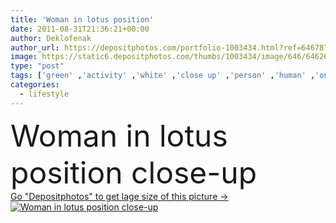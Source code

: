 ```yaml
---
title: 'Woman in lotus position'
date: 2011-08-31T21:36:21+00:00
author: Deklofenak
author_url: https://depositphotos.com/portfolio-1003434.html?ref=64678756
image: https://static6.depositphotos.com/thumbs/1003434/image/646/6462655/api_thumb_450.jpg?forcejpeg=true
type: "post"
tags: ['green' ,'activity' ,'white' ,'close up' ,'person' ,'human' ,'one' ,'female' ,'sitting' ,'summer' ,'grass' ,'people' ,'beauty' ,'relaxation' ,'outdoors' ,'vitality' ,'nature' ,'serene' ,'water' ,'healthy' ,'wellbeing' ,'lifestyles' ,'position' ,'back' ,'tranquil' ,'woman' ,'lifestyle' ,'body' ,'bottle' ,'only' ,'concentration' ,'exercise' ,'in' ,'spirituality' ,'contemplation' ,'mature' ,'meditating' ,'yoga' ,'lotus' ,'de' ,'meditate' ,'bem' ,'vida' ,'estilo' ,'Healthy Lifestyle' ,'Water Bottle' ,'mature woman' ,'estar' ,'healthy woman' ,'healthy people' ]
categories: 
  - lifestyle
---
```

<div aling="center">
            <font size="60"> Woman in lotus position close-up</font>   
</div>
<div>
    <a href='https://depositphotos.com/6462655/stock-photo-woman-in-lotus-position.html?ref=64678756' target=_blank > Go "Depositphotos" to get lage size of this picture ->
        <img href='https://depositphotos.com/6462655/stock-photo-woman-in-lotus-position.html?ref=64678756' src='https://static6.depositphotos.com/1003434/646/i/950/depositphotos_6462655-stock-photo-woman-in-lotus-position.jpg?forcejpeg=true' alt='Woman in lotus position close-up' >
    </a>
</div>
